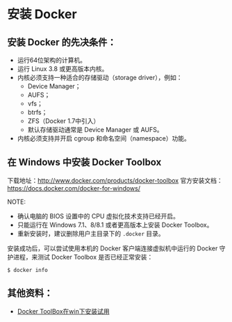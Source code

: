 # 安装 Docker

## 安装 Docker 的先决条件：

*   运行64位架构的计算机。
*   运行 Linux 3.8 或更高版本内核。
*   内核必须支持一种适合的存储驱动（storage driver），例如：
	*   Device Manager；
	*   AUFS；
	*	vfs；
	*	btrfs；
	*	ZFS（Docker 1.7中引入）
	*	默认存储驱动通常是 Device Manager 或 AUFS。
*   内核必须支持并开启 cgroup 和命名空间（namespace）功能。

## 在 Windows 中安装 Docker Toolbox

下载地址：http://www.docker.com/products/docker-toolbox
官方安装文档：https://docs.docker.com/docker-for-windows/

NOTE: 
*   确认电脑的 BIOS 设置中的 CPU 虚拟化技术支持已经开启。
*   只能运行在 Windows 7.1、8/8.1 或者更高版本上安装 Docker Toolbox。
*   重新安装时，建议删除用户主目录下的 `.docker` 目录。

安装成功后，可以尝试使用本机的 Docker 客户端连接虚拟机中运行的 Docker 守护进程，来测试 Docker Toolbox 是否已经正常安装：

	$ docker info

## 其他资料：
*   [Docker ToolBox在win下安装试用](https://my.oschina.net/liuyuanyuangogo/blog/608064)

